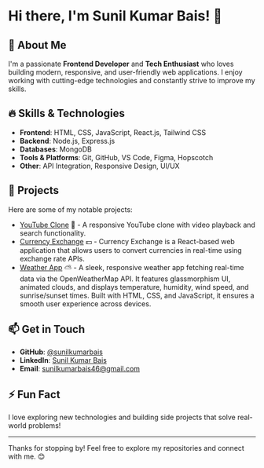 # Hi there, I'm Sunil Kumar Bais! 👋

## 🚀 About Me

I'm a passionate **Frontend Developer** and **Tech Enthusiast** who loves building modern, responsive, and user-friendly web applications. I enjoy working with cutting-edge technologies and constantly strive to improve my skills.

## 🔥 Skills & Technologies

- **Frontend**: HTML, CSS, JavaScript, React.js, Tailwind CSS
- **Backend**: Node.js, Express.js
- **Databases**: MongoDB
- **Tools & Platforms**: Git, GitHub, VS Code, Figma, Hopscotch
- **Other**: API Integration, Responsive Design, UI/UX

## 📌 Projects

Here are some of my notable projects:

- [YouTube Clone](https://github.com/sunilkumarbais/YouTube-Clone) 🎥 - A responsive YouTube clone with video playback and search functionality.
- [Currency Exchange](https://github.com/sunilkumarbais/Currency-Exchange) 💵 - Currency Exchange is a React-based web application that allows users to convert currencies in real-time using exchange rate APIs.
- [Weather App](https://github.com/sunilkumarbais/Weather-App) ⛅ - A sleek, responsive weather app fetching real-time data via the OpenWeatherMap API. It features glassmorphism UI, animated clouds, and displays temperature, humidity, wind speed, and sunrise/sunset times. Built with HTML, CSS, and JavaScript, it ensures a smooth user experience across devices.

## 📫 Get in Touch

- **GitHub**: [@sunilkumarbais](https://github.com/sunilkumarbais)
- **LinkedIn**: [Sunil Kumar Bais](https://linkedin.com/in/sunilkumarbais)
- **Email**: [sunilkumarbais46@gmail.com](mailto\:sunilkumarbais46@gmail.com)

## ⚡ Fun Fact

I love exploring new technologies and building side projects that solve real-world problems!

---

Thanks for stopping by! Feel free to explore my repositories and connect with me. 😊


